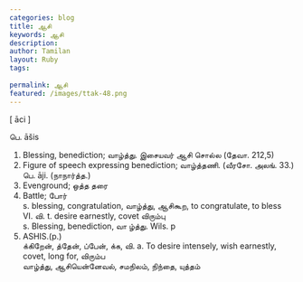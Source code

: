 ```yaml
---
categories: blog
title: ஆசி
keywords: ஆசி
description: 
author: Tamilan
layout: Ruby
tags: 
 
permalink: ஆசி
featured: /images/ttak-48.png
---
```

  
[ āci ]  
  
பெ. āšis  
1. Blessing, benediction; வாழ்த்து. இசையவர் ஆசி சொல்ல (தேவா. 212,5)  
2. Figure of speech expressing benediction; வாழ்த்தணி. (வீரசோ. அலங். 33.)  
பெ. āji. (நாநார்த்த.)  
1. Evenground; ஒத்த தரை  
2. Battle; போர்  
s. blessing, congratulation, வாழ்த்து, ஆசிகூற, to congratulate, to bless  
VI. வி. t. desire earnestly, covet விரும்பு  
s. Blessing, benediction, வா ழ்த்து. Wils. p  
124. ASHIS.(p.)  
க்கிறேன், த்தேன், ப்பேன், க்க, வி. a. To desire intensely, wish earnestly, covet, long for, விரும்ப  
வாழ்த்து, ஆசியென்னேவல், சமநிலம், நிந்தை, யுத்தம்